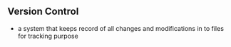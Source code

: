 ## Version Control

- a system that keeps record of all changes and modifications in to files for tracking purpose
